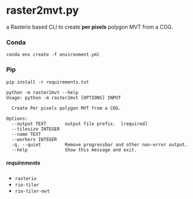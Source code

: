 # raster2mvt.py

a Rasterio based CLI to create **per pixels** polygon MVT from a COG.


### Conda
```
conda env create -f environment.yml
```
### Pip
```
pip install -r requirements.txt
```

```
python -m raster2mvt --help
Usage: python -m raster2mvt [OPTIONS] INPUT

  Create Per pixels polygon MVT from a COG.

Options:
  --output TEXT       output file prefix.  [required]
  --tilesize INTEGER
  --name TEXT
  --workers INTEGER
  -q, --quiet         Remove progressbar and other non-error output.
  --help              Show this message and exit.
```

##### requirements
- `rasterio`
- `rio-tiler`
- `rio-tiler-mvt`

